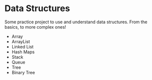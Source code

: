 # Data Structures
Some practice project to use and understand data structures. From the basics, to more complex ones!

- Array
- ArrayList
- Linked List
- Hash Maps
- Stack
- Queue
- Tree
- Binary Tree

